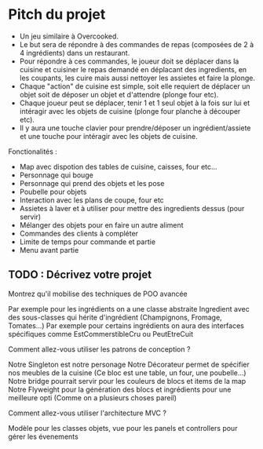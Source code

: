 # Pitch du projet

- Un jeu similaire à Overcooked.
- Le but sera de répondre à des commandes de repas (composées de 2 à 4 ingrédients) dans un restaurant.
- Pour répondre à ces commandes, le joueur doit se déplacer dans la cuisine et cuisiner le repas demandé en déplacant des ingredients, en les coupants, les cuire mais aussi nettoyer les assietes et faire la plonge.
- Chaque "action" de cuisine est simple, soit elle requiert de déplacer un objet soit de déposer un objet et d'attendre (plonge four etc).
- Chaque joueur peut se déplacer, tenir 1 et 1 seul objet à la fois sur lui et intéragir avec les objets de cuisine (plonge four planche à découper etc).
- Il y aura une touche clavier pour prendre/déposer un ingrédient/assiete et une touche pour intéragir avec les objets de cuisine.

Fonctionalités : 
- Map avec dispotion des tables de cuisine, caisses, four etc...
- Personnage qui bouge
- Personnage qui prend des objets et les pose
- Poubelle pour objets
- Interaction avec les plans de coupe, four etc
- Assietes à laver et à utiliser pour mettre des ingredients dessus (pour servir)
- Mélanger des objets pour en faire un autre aliment
- Commandes des clients à compléter 
- Limite de temps pour commande et partie
- Menu avant partie

## TODO : Décrivez votre projet
Montrez qu'il mobilise des techniques de POO avancée

Par exemple pour les ingrédients on a une classe abstraite Ingredient avec des sous-classes qui hérite d'ingrédient (Champignons, Fromage, Tomates...)
Par exemple pour certains ingrédients on aura des interfaces spécifiques comme EstCommerstibleCru ou PeutEtreCuit

Comment allez-vous utiliser les patrons de conception ?

Notre Singleton est notre personage
Notre Décorateur permet de spécifier nos meubles de la cuisine (Ce bloc est une table, un four, une poubelle...)
Notre bridge pourrait servir pour les couleurs de blocs et items de la map
Notre Flyweight pour la génération des blocs et ingrédients pour une meilleure opti (Comme on a plusieurs choses pareil)

Comment allez-vous utiliser l'architecture MVC ?

Modèle pour les classes objets, vue pour les panels et controllers pour gérer les évenements